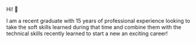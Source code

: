 Hi! 👋  

I am a recent graduate with 15 years of professional experience looking to take the soft skills learned during that time and combine them with the technical skills
recently learned to start a new an exciting career! 
